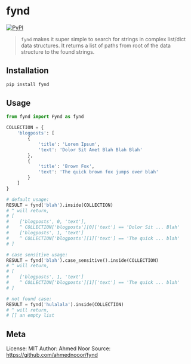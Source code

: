 # fynd

[![PyPI](https://img.shields.io/pypi/v/nine.svg)](https://pypi.org/project/fynd/)

> `fynd` makes it super simple to search for strings in complex list/dict data structures.
> It returns a list of paths from root of the data structure to the found strings.

## Installation
```sh
pip install fynd
```

## Usage
```python
from fynd import Fynd as fynd

COLLECTION = {
    'blogposts': [
        {
            'title': 'Lorem Ipsum',
            'text': 'Dolor Sit Amet Blah Blah Blah'
        },
        {
            'title': 'Brown Fox',
            'text': 'The quick brown fox jumps over blah'
        }
    ]
}

# default usage:
RESULT = fynd('blah').inside(COLLECTION)
# ^ will return,
# [
#    ['blogposts', 0, 'text'], 
#    ^ COLLECTION['blogposts'][0]['text'] == 'Dolor Sit ... Blah'
#    ['blogposts', 1, 'text']
#    ^ COLLECTION['blogposts'][1]['text'] == 'The quick ... blah'
# ]

# case sensitive usage:
RESULT = fynd('blah').case_sensitive().inside(COLLECTION)
# ^ will return,
# [
#    ['blogposts', 1, 'text']
#    ^ COLLECTION['blogposts'][1]['text'] == 'The quick ... blah'
# ]

# not found case:
RESULT = fynd('hulalala').inside(COLLECTION)
# ^ will return,
# [] an empty list
```

## Meta
License: MIT
Author: Ahmed Noor
Source: https://github.com/ahmednooor/fynd
